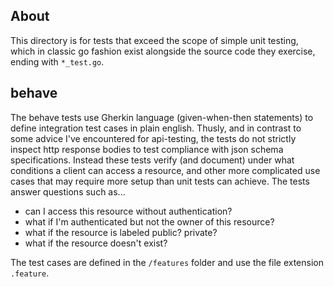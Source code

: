## About

This directory is for tests that exceed the scope of simple unit testing, which in classic go fashion 
exist alongside the source code they exercise, ending with `*_test.go`.

## behave

The behave tests use Gherkin language (given-when-then statements) to define integration test cases
in plain english. Thusly, and in contrast to some advice I've encountered for api-testing, the tests do
not strictly inspect http response bodies to test compliance with json schema specifications. Instead 
these tests verify (and document) under what conditions a client can access a resource, and other more
complicated use cases that may require more setup than unit tests can achieve.
The tests answer questions such as...
- can I access this resource without authentication?
- what if I'm authenticated but not the owner of this resource?
- what if the resource is labeled public? private?
- what if the resource doesn't exist?

The test cases are defined in the `/features` folder and use the file extension `.feature`.
